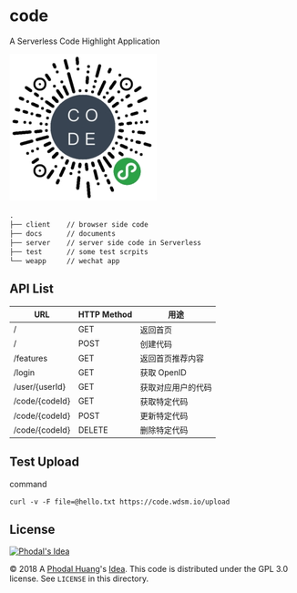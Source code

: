 # code

A Serverless Code Highlight Application

![Code](./docs/code.jpg)

```
.
├── client    // browser side code
├── docs      // documents
├── server    // server side code in Serverless
├── test      // some test scrpits
└── weapp     // wechat app
```

API List
---

| URL             | HTTP Method  |   用途          |
|-----------------|--------------|----------------|
| /               | GET          | 返回首页        | 
| /	               | POST         | 创建代码        |
| /features       | GET			   | 返回首页推荐内容  |
| /login          | GET          | 获取 OpenID     |
| /user/{userId}  | GET		      | 获取对应用户的代码 |
| /code/{codeId}  | GET          | 获取特定代码      |
| /code/{codeId}  | POST         | 更新特定代码      |
| /code/{codeId}  | DELETE       | 删除特定代码      |


Test Upload
---

command

```
curl -v -F file=@hello.txt https://code.wdsm.io/upload
```

License
---

[![Phodal's Idea](http://brand.phodal.com/shields/idea-small.svg)](http://ideas.phodal.com/)

© 2018 A [Phodal Huang](https://www.phodal.com)'s [Idea](http://github.com/phodal/ideas).  This code is distributed under the GPL 3.0 license. See `LICENSE` in this directory.
